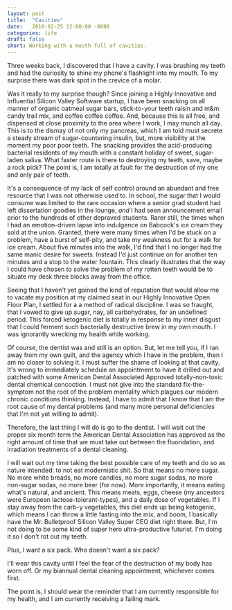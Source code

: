 ```yaml
---
layout: post
title:  "Cavities"
date:   2018-02-25 12:00:00 -0600
categories: life
draft: false
short: Working with a mouth full of cavities.
---
```


Three weeks back, I discovered that I have a cavity. I was brushing my teeth and had the curiosity to shine my phone's flashlight into my mouth. To my surprise there was dark spot in the crevice of a molar.

Was it really to my surprise though? Since joining a Highly Innovative and Influential Silicon Valley Software startup, I have been snacking on all manner of organic oatmeal sugar bars, stick-to-your teeth raisin and m&m candy trail mix, and coffee coffee coffee. And, because this is all free, and dispensed at close proximity to the area where I work, I may munch all day. This is to the dismay of not only my pancreas, which I am told must secrete a steady stream of sugar-countering insulin, but, more visibility at the moment my poor poor teeth. The snacking provides the acid-producing bacterial residents of my mouth with a constant holiday of sweet, sugar-laden saliva. What faster route is there to destroying my teeth, save, maybe a rock pick? The point is, I am totally at fault for the destruction of my one and only pair of teeth.

It's a consequence of my lack of self control around an abundant and free resource that I was not otherwise used to. In school, the sugar that I would consume was limited to the rare occasion where a senior grad student had left dissertation goodies in the lounge, _and_ I had seen announcement email prior to the hundreds of other depraved students. Rarer still, the times when I had an emotion-driven lapse into indulgence on Babcock's ice cream they sold at the union. Granted, there were many times when I'd be stuck on a problem, have a burst of self-pity, and take my weakness out for a walk for ice cream. About five minutes into the walk, I'd find that I no longer had the same manic desire for sweets. Instead I'd just continue on for another ten minutes and a stop to the water fountain. This clearly illustrates that the way I could have chosen to solve the problem of my rotten teeth would be to situate my desk three blocks away from the office.

Seeing that I haven't yet gained the kind of reputation that would allow me to vacate my position at my claimed seat in our Highly Innovative Open Floor Plan, I settled for a a method of radical discipline. I was so fraught, that I vowed to give up sugar, nay, all carbohydrates, for an undefined period. This forced ketogenic diet is totally in response to my inner disgust that I could ferment such bacterially destructive brew in my own mouth. I was ignorantly wrecking my health while working.

Of course, the dentist was and still is an option. But, let me tell you, if I ran away from my own guilt, and the agency which I have in the problem, then I am no closer to solving it. I must suffer the shame of looking at that cavity. It's wrong to immediately schedule an appointment to have it drilled out and patched with some American Dental Associated Approved totally-non-toxic dental chemical concoction. I must not give into the standard fix-the-symptom not the root of the problem mentality which plagues our modern chronic conditions thinking. Instead, I have to admit that I know that I am the root cause of my dental problems (and many more personal deficiencies that I'm not yet willing to admit). 

Therefore, the last thing I will do is go to the dentist. I will wait out the proper six month term the American Dental Association has approved as the right amount of time that we must take out between the fluoridation, and irradiation treatments of a dental cleaning. 

I will wait out my time taking the best possible care of my teeth and do so as nature intended: to not eat modernistic shit. So that means no more sugar. No more white breads, no more candies, no more sugar sodas, no more non-sugar sodas, no more beer (for now). More importantly, it means eating what's natural, and ancient. This means meats, eggs, cheese (my ancestors were European lactose-tolerant-types), and a daily dose of vegetables. If I stay away from the carb-y vegetables, this diet ends up being ketogenic, which means I can throw a little fasting into the mix, and boom, I basically have the Mr. Bulletproof Silicon Valley Super CEO diet right there. But, I'm not doing to be some kind of super hero ultra-productive futurist. I'm doing it so I don't rot out my teeth. 

Plus, I want a six pack. Who doesn't want a six pack?

I'll wear this cavity until I feel the fear of the destruction of my body has worn off. Or my biannual dental cleaning appointment, whichever comes first. 

The point is, I should wear the reminder that I am currently responsible for my health, and I am currently receiving a failing mark. 